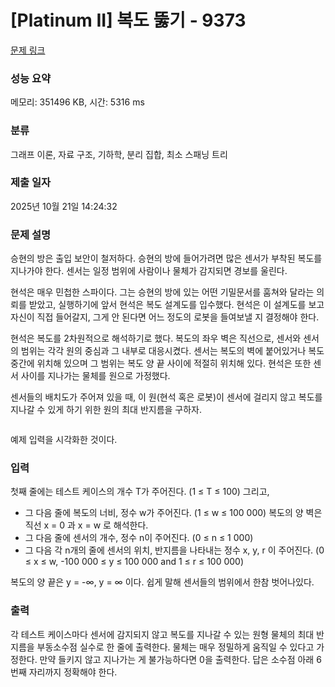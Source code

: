 # [Platinum II] 복도 뚫기 - 9373 

[문제 링크](https://www.acmicpc.net/problem/9373) 

### 성능 요약

메모리: 351496 KB, 시간: 5316 ms

### 분류

그래프 이론, 자료 구조, 기하학, 분리 집합, 최소 스패닝 트리

### 제출 일자

2025년 10월 21일 14:24:32

### 문제 설명

<p>승현의 방은 출입 보안이 철저하다. 승현의 방에 들어가려면 많은 센서가 부착된 복도를 지나가야 한다. 센서는 일정 범위에 사람이나 물체가 감지되면 경보를 울린다.</p>

<p>현석은 매우 민첩한 스파이다. 그는 승현의 방에 있는 어떤 기밀문서를 훔쳐와 달라는 의뢰를 받았고, 실행하기에 앞서 현석은 복도 설계도를 입수했다. 현석은 이 설계도를 보고 자신이 직접 들어갈지, 그게 안 된다면 어느 정도의 로봇을 들여보낼 지 결정해야 한다.</p>

<p>현석은 복도를 2차원적으로 해석하기로 했다. 복도의 좌우 벽은 직선으로, 센서와 센서의 범위는 각각 원의 중심과 그 내부로 대응시켰다. 센서는 복도의 벽에 붙어있거나 복도 중간에 위치해 있으며 그 범위는 복도 양 끝 사이에 적절히 위치해 있다. 현석은 또한 센서 사이를 지나가는 물체를 원으로 가정했다.</p>

<p>센서들의 배치도가 주어져 있을 때, 이 원(현석 혹은 로봇)이 센서에 걸리지 않고 복도를 지나갈 수 있게 하기 위한 원의 최대 반지름을 구하자.</p>

<p><img alt="" src="https://www.acmicpc.net/upload/images/through.png"></p>

<p>예제 입력을 시각화한 것이다.</p>

### 입력 

 <p>첫째 줄에는 테스트 케이스의 개수 T가 주어진다. (1 ≤ T ≤ 100) 그리고,</p>

<ul>
	<li>그 다음 줄에 복도의 너비, 정수 w가 주어진다. (1 ≤ w ≤ 100 000) 복도의 양 벽은 직선 x = 0 과 x = w 로 해석한다.</li>
	<li>그 다음 줄에 센서의 개수, 정수 n이 주어진다. (0 ≤ n ≤ 1 000)</li>
	<li>그 다음 각 n개의 줄에 센서의 위치, 반지름을 나타내는 정수 x, y, r 이 주어진다. (0 ≤ x ≤ w, -100 000 ≤ y ≤ 100 000 and 1 ≤ r ≤ 100 000)</li>
</ul>

<p>복도의 양 끝은 y = -∞, y = ∞ 이다. 쉽게 말해 센서들의 범위에서 한참 벗어나있다.</p>

### 출력 

 <p>각 테스트 케이스마다 센서에 감지되지 않고 복도를 지나갈 수 있는 원형 물체의 최대 반지름을 부동소수점 실수로 한 줄에 출력한다. 물체는 매우 정밀하게 움직일 수 있다고 가정한다. 만약 들키지 않고 지나가는 게 불가능하다면 0을 출력한다. 답은 소수점 아래 6번째 자리까지 정확해야 한다.</p>

